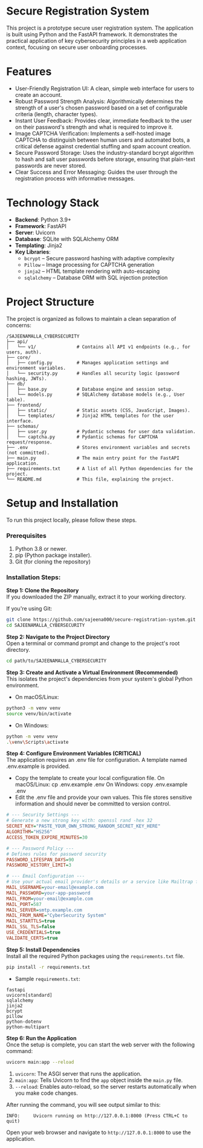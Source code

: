 # Secure Registration System 

This project is a prototype secure user registration system.
The application is built using Python and the FastAPI framework. It demonstrates the practical application of key cybersecurity principles in a web application context, focusing on secure user onboarding processes.

# Features
- User-Friendly Registration UI: A clean, simple web interface for users to create an account.
- Robust Password Strength Analysis: Algorithmically determines the strength of a user's chosen password based on a set of configurable criteria (length, character types).
- Instant User Feedback: Provides clear, immediate feedback to the user on their password's strength and what is required to improve it.
- Image CAPTCHA Verification: Implements a self-hosted image CAPTCHA to distinguish between human users and automated bots, a critical defense against credential stuffing and spam account creation.
- Secure Password Storage: Uses the industry-standard bcrypt algorithm to hash and salt user passwords before storage, ensuring that plain-text passwords are never stored.
- Clear Success and Error Messaging: Guides the user through the registration process with informative messages.

# Technology Stack
- **Backend**: Python 3.9+
- **Framework**: FastAPI
- **Server**: Uvicorn
- **Database**: SQLite with SQLAlchemy ORM
- **Templating**: Jinja2
- **Key Libraries**:
  - `bcrypt` – Secure password hashing with adaptive complexity
  - `Pillow` – Image processing for CAPTCHA generation
  - `jinja2` – HTML template rendering with auto-escaping
  - `sqlalchemy` – Database ORM with SQL injection protection

# Project Structure
The project is organized as follows to maintain a clean separation of concerns:

```
/SAJEENAMALLA_CYBERSECURITY
├── api/
│   └── v1/               # Contains all API v1 endpoints (e.g., for users, auth).
├── core/
│   ├── config.py         # Manages application settings and environment variables.
│   └── security.py       # Handles all security logic (password hashing, JWTs).
├── db/
│   ├── base.py           # Database engine and session setup.
│   └── models.py         # SQLAlchemy database models (e.g., User table).
├── frontend/
│   ├── static/           # Static assets (CSS, JavaScript, Images).
│   └── templates/        # Jinja2 HTML templates for the user interface.
├── schemas/
│   ├── user.py           # Pydantic schemas for user data validation.
│   └── captcha.py        # Pydantic schemas for CAPTCHA request/response.
├── .env                  # Stores environment variables and secrets (not committed).
├── main.py               # The main entry point for the FastAPI application.
├── requirements.txt      # A list of all Python dependencies for the project.
└── README.md             # This file, explaining the project.
```

# Setup and Installation
To run this project locally, please follow these steps.

### Prerequisites
1. Python 3.8 or newer.
2. pip (Python package installer).
3. Git (for cloning the repository)

### Installation Steps:

**Step 1: Clone the Repository**  
If you downloaded the ZIP manually, extract it to your working directory.

If you're using Git:
```bash
git clone https://github.com/sajeena000/secure-registration-system.git
cd SAJEENAMALLA_CYBERSECURITY
```

**Step 2: Navigate to the Project Directory**  
Open a terminal or command prompt and change to the project's root directory.
```bash
cd path/to/SAJEENAMALLA_CYBERSECURITY
```

**Step 3: Create and Activate a Virtual Environment (Recommended)**  
This isolates the project's dependencies from your system's global Python environment.

- On macOS/Linux:
```bash
python3 -m venv venv
source venv/bin/activate
```

- On Windows:
```bash
python -m venv venv
.\venv\Scripts\activate
```

**Step 4: Configure Environment Variables (CRITICAL)**  
The application requires an .env file for configuration. A template named .env.example is provided.
- Copy the template to create your local configuration file.
On macOS/Linux: cp .env.example .env
On Windows: copy .env.example .env
- Edit the .env file and provide your own values. This file stores sensitive information and should never be committed to version control.
```ini
# --- Security Settings ---
# Generate a new strong key with: openssl rand -hex 32
SECRET_KEY="PASTE_YOUR_OWN_STRONG_RANDOM_SECRET_KEY_HERE"
ALGORITHM="HS256"
ACCESS_TOKEN_EXPIRE_MINUTES=30

# --- Password Policy ---
# Defines rules for password security
PASSWORD_LIFESPAN_DAYS=90
PASSWORD_HISTORY_LIMIT=3

# --- Email Configuration ---
# Use your actual email provider's details or a service like Mailtrap for development.
MAIL_USERNAME=your-email@example.com
MAIL_PASSWORD=your-app-password
MAIL_FROM=your-email@example.com
MAIL_PORT=587
MAIL_SERVER=smtp.example.com
MAIL_FROM_NAME="CyberSecurity System"
MAIL_STARTTLS=true
MAIL_SSL_TLS=false
USE_CREDENTIALS=true
VALIDATE_CERTS=true
```

**Step 5: Install Dependencies**  
Install all the required Python packages using the `requirements.txt` file.

```bash
pip install -r requirements.txt
```

- Sample `requirements.txt`:
```
fastapi
uvicorn[standard]
sqlalchemy
jinja2
bcrypt
pillow
python-dotenv
python-multipart
```

**Step 6: Run the Application**  
Once the setup is complete, you can start the web server with the following command:

```bash
uvicorn main:app --reload
```

1. `uvicorn`: The ASGI server that runs the application.
2. `main:app`: Tells Uvicorn to find the `app` object inside the `main.py` file.
3. `--reload`: Enables auto-reload, so the server restarts automatically when you make code changes.

After running the command, you will see output similar to this:
```
INFO:     Uvicorn running on http://127.0.0.1:8000 (Press CTRL+C to quit)
```

Open your web browser and navigate to `http://127.0.0.1:8000` to use the application.

